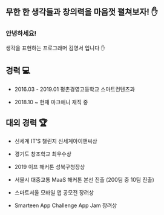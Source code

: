## 무한 한 생각들과 창의력을 마음껏 펼쳐보자! ✋

### 안녕하세요!

생각을 표현하는 프로그래머 김영서 입니다 ✋

## 경력 💻

* 2016.03 - 2019.01 평촌경영고등학교 스마트컨텐츠과

* 2018.10 ~ 현재 마크애니 재직 중

## 대외 경력 🏆

* 신세계 IT'S 챌린지 신세계아이앤씨상

* 경기도 창조학교 최우수상

* 2019 이프 해커톤 성북구청장상

* 서울시 대중교통 MaaS 해커톤 본선 진출 (200팀 중 10팀 진출)

* 스마트서울 모바일 앱 공모전 장려상

* Smarteen App Challenge App Jam 장려상

